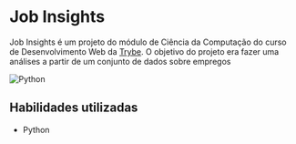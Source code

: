 # Job Insights


Job Insights é um projeto do módulo de Ciência da Computação do curso de Desenvolvimento Web da <a href="https://www.betrybe.com/">Trybe</a>. O objetivo do projeto era fazer uma  análises a partir de um conjunto de dados sobre empregos

![Python](https://img.shields.io/badge/python-3670A0?style=for-the-badge&logo=python&logoColor=ffdd54)

## Habilidades utilizadas

* Python

